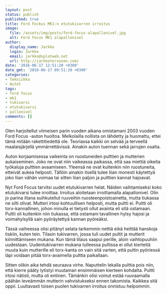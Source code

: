 ```yaml
---
layout: post
status: publish
published: true
title: Ford Fockus MK1:n etutukivarren irroitus
image:
  file: /assets/img/posts/ford-focus-alapallonivel.jpg
  alt: Ford Focus MK1 alapallonivel
author:
  display_name: Jarkko
  login: Jarkko
  email: jarkko@splatweb.net
  url: http://jarkkotervonen.com/
date: '2016-06-17 12:51:20 +0300'
date_gmt: '2016-06-17 09:51:20 +0300'
categories:
- Tekniikka
- Autot
tags:
- ford focus
- mk1
- tukivarsi
- etutukivarsi
- pallonivel
comments: []
---
```

Olen harjoitellut viimeisen parin vuoden aikana omistamani 2003 vuoden Ford Focus -auton huoltoa. Melkolailla nollista on lähdetty ja huomattu, ettei tämä mitään rakettitiedettä ole. Teoriassa kaikki on selvää ja terveellä maalaisjärjellä ymmärrettävissä. Ainakin auton tuennan sekä jarrujen osalta.

Auton korjaamisessa vaikeinta on ruostuneiden pulttien ja mutterien aukaiseminen. Joko ne ovat niin vaikeassa paikassa, että saa miettiä oikeita työkaluja pulttien avaamiseen. Yleensä ne ovat kuitenkin niin ruostuneita, etteivät aukea helposti. Tällöin ainakin itsellä tulee liian monesti käytettyä joko liian vähän voimaa tai sitten liian paljon ja pulttien kannat hajoavat.

Nyt Ford Focus tarvitsi uudet etutukivarren helat. Näiden vaihtamiseksi koko etutukivarsi tulee irroittaa. Irroitus aloitetaan irroittamalla alapallonivel. Olin jo parina iltana suihkutellut ruuveihin ruosteenpoistoainetta, mutta tiukassa ne silti olivat. Mutteri irtosi kohtuullisen helposti, mutta pultti ei. Pultti oli torx-kannallinen, johon minulla ei tietysti ollut avainta eli sitä ostamaan. Pultti oli kuitenkin niin tiukassa, että ostamani tavallinen hylsy hajosi ja voimahylsyllä sain pyöräytettyä kannan pyöreäksi.

Tässä vaiheessa olisi pitänyt selata tarkemmin nettiä eikä heittää hanskoja tiskiin, kuten tein. Tilasin tukivarren, jossa tuli uudet pultit ja mutterit kiinnittämiseen mukana. Kun tämä tilaus saapui perille, aloin vaihtopuuhiin uudestaan. Uudentukivarren mukana tulleessa pultissa ei ollut kierteitä muuta kuin mutterille eli torx-kanta on vain sitä varten, että pultin pyöriessä läpi voidaan pitää torx-avaimella pulttia paikallaan.

Sitten olikin aika tehdä seuraava virhe. Naputtelin lekalla pulttia pois niin, että kierre pääty lytistyi muutaman ensimmäisen kierteen kohdalta. Pultti irtosi nätisti, mutta oli entinen. Tämänkin olisi voinut estää ruuvaamalla päähän leveämmän mutterin vahvistukseksi ennen takomista. Kaikkea sitä oppii. Luultavasti toisen puolen tukivarren irroitus onnistuu helpommin.
